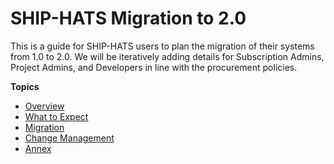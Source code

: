 # SHIP-HATS Migration to 2.0

This is a guide for SHIP-HATS users to plan the migration of their systems from 1.0 to 2.0. We will be iteratively adding details for Subscription Admins, Project Admins, and Developers in line with the procurement policies.  


**Topics**
- [Overview](ship-hats-migration-overview)
- [What to Expect](ship-hats-migration-what-to-expect)
- [Migration](ship-hats-migration)
- [Change Management](ship-hats-migration-change-management)
- [Annex](ship-hats-migration-annex)

<!--This document provides information for migrating from SHIP-HATS version 1.0 to SHIP-HATS version 2.0 
This is a guide for SHIP-HATS users to plan the migration of their systems from SHIP-HATS version 1.0 to SHIP-HATS version 2.0. The guide includes details for Subscription Administrators (SA), Project Administrators (PA), and Developers (Users) to plan for the internal approvals and processes, reviewing any contract details with outsourced vendors, and technical planning.  

We will iteratively release details as soon as we are able to share in line with Government Procurement policies.  -->  